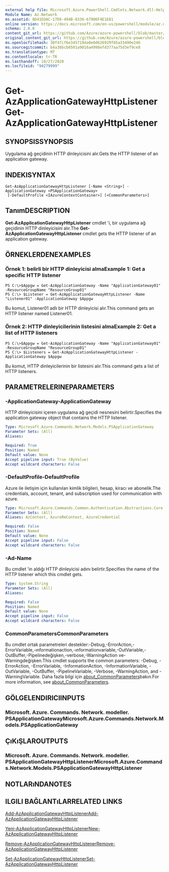```yaml
---
external help file: Microsoft.Azure.PowerShell.Cmdlets.Network.dll-Help.xml
Module Name: Az.Network
ms.assetid: 8D41EDAC-17D9-494B-8336-67906F4E1E81
online version: https://docs.microsoft.com/en-us/powershell/module/az.network/get-azapplicationgatewayhttplistener
schema: 2.0.0
content_git_url: https://github.com/Azure/azure-powershell/blob/master/src/Network/Network/help/Get-AzApplicationGatewayHttpListener.md
original_content_git_url: https://github.com/Azure/azure-powershell/blob/master/src/Network/Network/help/Get-AzApplicationGatewayHttpListener.md
ms.openlocfilehash: 30f47cf6e345710da0e0d626929f65a33490e246
ms.sourcegitcommit: b4a38bcb0501a9016a4998efd377aa75d3ef9ce8
ms.translationtype: MT
ms.contentlocale: tr-TR
ms.lasthandoff: 10/27/2020
ms.locfileid: "94279999"
---
```

# <span data-ttu-id="c3463-101">Get-AzApplicationGatewayHttpListener</span><span class="sxs-lookup"><span data-stu-id="c3463-101">Get-AzApplicationGatewayHttpListener</span></span>

## <span data-ttu-id="c3463-102">SYNOPSIS</span><span class="sxs-lookup"><span data-stu-id="c3463-102">SYNOPSIS</span></span>
<span data-ttu-id="c3463-103">Uygulama ağ geçidinin HTTP dinleyicisini alır.</span><span class="sxs-lookup"><span data-stu-id="c3463-103">Gets the HTTP listener of an application gateway.</span></span>

## <span data-ttu-id="c3463-104">INDEKI</span><span class="sxs-lookup"><span data-stu-id="c3463-104">SYNTAX</span></span>

```
Get-AzApplicationGatewayHttpListener [-Name <String>] -ApplicationGateway <PSApplicationGateway>
 [-DefaultProfile <IAzureContextContainer>] [<CommonParameters>]
```

## <span data-ttu-id="c3463-105">Tanım</span><span class="sxs-lookup"><span data-stu-id="c3463-105">DESCRIPTION</span></span>
<span data-ttu-id="c3463-106">**Get-AzApplicationGatewayHttpListener** cmdlet 'i, bir uygulama ağ geçidinin HTTP dinleyicisini alır.</span><span class="sxs-lookup"><span data-stu-id="c3463-106">The **Get-AzApplicationGatewayHttpListener** cmdlet gets the HTTP listener of an application gateway.</span></span>

## <span data-ttu-id="c3463-107">ÖRNEKLERDEN</span><span class="sxs-lookup"><span data-stu-id="c3463-107">EXAMPLES</span></span>

### <span data-ttu-id="c3463-108">Örnek 1: belirli bir HTTP dinleyicisi alma</span><span class="sxs-lookup"><span data-stu-id="c3463-108">Example 1: Get a specific HTTP listener</span></span>
```
PS C:\>$Appgw = Get-AzApplicationGateway -Name "ApplicationGateway01" -ResourceGroupName "ResourceGroup01"
PS C:\> $Listener = Get-AzApplicationGatewayHttpListener -Name "Listener01" -ApplicationGateway $Appgw
```

<span data-ttu-id="c3463-109">Bu komut, Listener01 adlı bir HTTP dinleyicisi alır.</span><span class="sxs-lookup"><span data-stu-id="c3463-109">This command gets an HTTP listener named Listener01.</span></span>

### <span data-ttu-id="c3463-110">Örnek 2: HTTP dinleyicilerinin listesini alma</span><span class="sxs-lookup"><span data-stu-id="c3463-110">Example 2: Get a list of HTTP listeners</span></span>
```
PS C:\>$Appgw = Get-AzApplicationGateway -Name "ApplicationGateway01" -ResourceGroupName "ResourceGroup01"
PS C:\> $Listeners = Get-AzApplicationGatewayHttpListener -ApplicationGateway $Appgw
```

<span data-ttu-id="c3463-111">Bu komut, HTTP dinleyicilerinin bir listesini alır.</span><span class="sxs-lookup"><span data-stu-id="c3463-111">This command gets a list of HTTP listeners.</span></span>

## <span data-ttu-id="c3463-112">PARAMETRELERINE</span><span class="sxs-lookup"><span data-stu-id="c3463-112">PARAMETERS</span></span>

### <span data-ttu-id="c3463-113">-ApplicationGateway</span><span class="sxs-lookup"><span data-stu-id="c3463-113">-ApplicationGateway</span></span>
<span data-ttu-id="c3463-114">HTTP dinleyicisini içeren uygulama ağ geçidi nesnesini belirtir.</span><span class="sxs-lookup"><span data-stu-id="c3463-114">Specifies the application gateway object that contains the HTTP listener.</span></span>

```yaml
Type: Microsoft.Azure.Commands.Network.Models.PSApplicationGateway
Parameter Sets: (All)
Aliases:

Required: True
Position: Named
Default value: None
Accept pipeline input: True (ByValue)
Accept wildcard characters: False
```

### <span data-ttu-id="c3463-115">-DefaultProfile</span><span class="sxs-lookup"><span data-stu-id="c3463-115">-DefaultProfile</span></span>
<span data-ttu-id="c3463-116">Azure ile iletişim için kullanılan kimlik bilgileri, hesap, kiracı ve abonelik.</span><span class="sxs-lookup"><span data-stu-id="c3463-116">The credentials, account, tenant, and subscription used for communication with azure.</span></span>

```yaml
Type: Microsoft.Azure.Commands.Common.Authentication.Abstractions.Core.IAzureContextContainer
Parameter Sets: (All)
Aliases: AzContext, AzureRmContext, AzureCredential

Required: False
Position: Named
Default value: None
Accept pipeline input: False
Accept wildcard characters: False
```

### <span data-ttu-id="c3463-117">-Ad</span><span class="sxs-lookup"><span data-stu-id="c3463-117">-Name</span></span>
<span data-ttu-id="c3463-118">Bu cmdlet 'in aldığı HTTP dinleyicisi adını belirtir.</span><span class="sxs-lookup"><span data-stu-id="c3463-118">Specifies the name of the HTTP listener which this cmdlet gets.</span></span>

```yaml
Type: System.String
Parameter Sets: (All)
Aliases:

Required: False
Position: Named
Default value: None
Accept pipeline input: False
Accept wildcard characters: False
```

### <span data-ttu-id="c3463-119">CommonParameters</span><span class="sxs-lookup"><span data-stu-id="c3463-119">CommonParameters</span></span>
<span data-ttu-id="c3463-120">Bu cmdlet ortak parametreleri destekler:-Debug,-ErrorAction,-ErrorVariable,-ınformationaction,-ınformationvariable,-OutVariable,-OutBuffer,-Pipelinedeğişken,-verbose,-WarningAction ve-Warningdeğişken.</span><span class="sxs-lookup"><span data-stu-id="c3463-120">This cmdlet supports the common parameters: -Debug, -ErrorAction, -ErrorVariable, -InformationAction, -InformationVariable, -OutVariable, -OutBuffer, -PipelineVariable, -Verbose, -WarningAction, and -WarningVariable.</span></span> <span data-ttu-id="c3463-121">Daha fazla bilgi için [about_CommonParameters](http://go.microsoft.com/fwlink/?LinkID=113216)bakın.</span><span class="sxs-lookup"><span data-stu-id="c3463-121">For more information, see [about_CommonParameters](http://go.microsoft.com/fwlink/?LinkID=113216).</span></span>

## <span data-ttu-id="c3463-122">GÖLGELENDIRICI</span><span class="sxs-lookup"><span data-stu-id="c3463-122">INPUTS</span></span>

### <span data-ttu-id="c3463-123">Microsoft. Azure. Commands. Network. modeller. PSApplicationGateway</span><span class="sxs-lookup"><span data-stu-id="c3463-123">Microsoft.Azure.Commands.Network.Models.PSApplicationGateway</span></span>

## <span data-ttu-id="c3463-124">ÇıKıŞLAR</span><span class="sxs-lookup"><span data-stu-id="c3463-124">OUTPUTS</span></span>

### <span data-ttu-id="c3463-125">Microsoft. Azure. Commands. Network. modeller. PSApplicationGatewayHttpListener</span><span class="sxs-lookup"><span data-stu-id="c3463-125">Microsoft.Azure.Commands.Network.Models.PSApplicationGatewayHttpListener</span></span>

## <span data-ttu-id="c3463-126">NOTLARıNDA</span><span class="sxs-lookup"><span data-stu-id="c3463-126">NOTES</span></span>

## <span data-ttu-id="c3463-127">ILGILI BAĞLANTıLAR</span><span class="sxs-lookup"><span data-stu-id="c3463-127">RELATED LINKS</span></span>

[<span data-ttu-id="c3463-128">Add-AzApplicationGatewayHttpListener</span><span class="sxs-lookup"><span data-stu-id="c3463-128">Add-AzApplicationGatewayHttpListener</span></span>](./Add-AzApplicationGatewayHttpListener.md)

[<span data-ttu-id="c3463-129">Yeni-AzApplicationGatewayHttpListener</span><span class="sxs-lookup"><span data-stu-id="c3463-129">New-AzApplicationGatewayHttpListener</span></span>](./New-AzApplicationGatewayHttpListener.md)

[<span data-ttu-id="c3463-130">Remove-AzApplicationGatewayHttpListener</span><span class="sxs-lookup"><span data-stu-id="c3463-130">Remove-AzApplicationGatewayHttpListener</span></span>](./Remove-AzApplicationGatewayHttpListener.md)

[<span data-ttu-id="c3463-131">Set-AzApplicationGatewayHttpListener</span><span class="sxs-lookup"><span data-stu-id="c3463-131">Set-AzApplicationGatewayHttpListener</span></span>](./Set-AzApplicationGatewayHttpListener.md)


